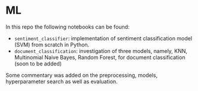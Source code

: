 # ML

In this repo the following notebooks can be found:

- `sentiment_classifier`: implementation of sentiment classification model (SVM) from scratch in Python.
- `document_classification`: investigation of three models, namely, KNN, Multinomial Naive Bayes, Random Forest, for document classification (soon to be added)


Some commentary was added on the preprocessing, models, hyperparameter search as well as evaluation.
